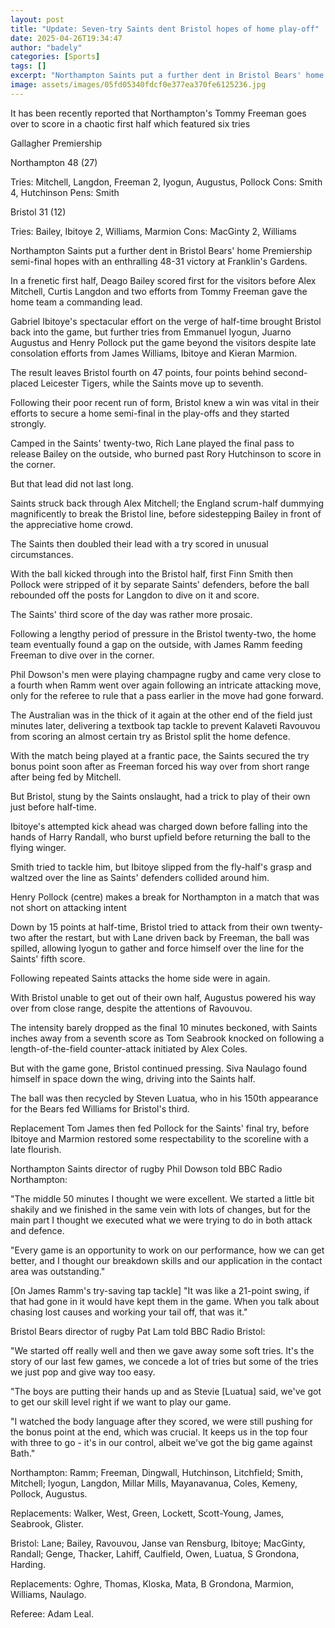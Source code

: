 ```yaml
---
layout: post
title: "Update: Seven-try Saints dent Bristol hopes of home play-off"
date: 2025-04-26T19:34:47
author: "badely"
categories: [Sports]
tags: []
excerpt: "Northampton Saints put a further dent in Bristol Bears' home Premiership semi-final hopes with a 48-31 victory at Franklin's Gardens."
image: assets/images/05fd05340fdcf0e377ea370fe6125236.jpg
---
```


It has been recently reported that Northampton's Tommy Freeman goes over to score in a chaotic first half which featured six tries

Gallagher Premiership

Northampton 48 (27)

Tries: Mitchell, Langdon, Freeman 2, Iyogun, Augustus, Pollock Cons: Smith 4, Hutchinson Pens: Smith

Bristol 31 (12)

Tries: Bailey, Ibitoye 2, Williams, Marmion Cons: MacGinty 2, Williams 

Northampton Saints put a further dent in Bristol Bears' home Premiership semi-final hopes with an enthralling 48-31 victory at Franklin's Gardens.

In a frenetic first half, Deago Bailey scored first for the visitors before Alex Mitchell, Curtis Langdon and two efforts from Tommy Freeman gave the home team a commanding lead. 

Gabriel Ibitoye's spectacular effort on the verge of half-time brought Bristol back into the game, but further tries from Emmanuel Iyogun, Juarno Augustus and Henry Pollock put the game beyond the visitors despite late consolation efforts from James Williams, Ibitoye and Kieran Marmion.

The result leaves Bristol fourth on 47 points, four points behind second-placed Leicester Tigers, while the Saints move up to seventh.

Following their poor recent run of form, Bristol knew a win was vital in their efforts to secure a home semi-final in the play-offs and they started strongly.

Camped in the Saints' twenty-two, Rich Lane played the final pass to release Bailey on the outside, who burned past Rory Hutchinson to score in the corner.

But that lead did not last long.

Saints struck back through Alex Mitchell; the England scrum-half dummying magnificently to break the Bristol line, before sidestepping Bailey in front of the appreciative home crowd.

The Saints then doubled their lead with a try scored in unusual circumstances.

With the ball kicked through into the Bristol half, first Finn Smith then Pollock were stripped of it by separate Saints' defenders, before the ball rebounded off the posts for Langdon to dive on it and score.

The Saints' third score of the day was rather more prosaic.

Following a lengthy period of pressure in the Bristol twenty-two, the home team eventually found a gap on the outside, with James Ramm feeding Freeman to dive over in the corner.

Phil Dowson's men were playing champagne rugby and came very close to a fourth when Ramm went over again following an intricate attacking move, only for the referee to rule that a pass earlier in the move had gone forward.

The Australian was in the thick of it again at the other end of the field just minutes later, delivering a textbook tap tackle to prevent Kalaveti Ravouvou from scoring an almost certain try as Bristol split the home defence.

With the match being played at a frantic pace, the Saints secured the try bonus point soon after as Freeman forced his way over from short range after being fed by Mitchell.

But Bristol, stung by the Saints onslaught, had a trick to play of their own just before half-time.

Ibitoye's attempted kick ahead was charged down before falling into the hands of Harry Randall, who burst upfield before returning the ball to the flying winger.

Smith tried to tackle him, but Ibitoye slipped from the fly-half's grasp and waltzed over the line as Saints' defenders collided around him.

Henry Pollock (centre) makes a break for Northampton in a match that was not short on attacking intent

Down by 15 points at half-time, Bristol tried to attack from their own twenty-two after the restart, but with Lane driven back by Freeman, the ball was spilled, allowing Iyogun to gather and force himself over the line for the Saints' fifth score.

Following repeated Saints attacks the home side were in again.

With Bristol unable to get out of their own half, Augustus powered his way over from close range, despite the attentions of Ravouvou.

The intensity barely dropped as the final 10 minutes beckoned, with Saints inches away from a seventh score as Tom Seabrook knocked on following a length-of-the-field counter-attack initiated by Alex Coles.

But with the game gone, Bristol continued pressing. Siva Naulago found himself in space down the wing, driving into the Saints half.

The ball was then recycled by Steven Luatua, who in his 150th appearance for the Bears fed Williams for Bristol's third.

Replacement Tom James then fed Pollock for the Saints' final try, before Ibitoye and Marmion restored some respectability to the scoreline with a late flourish.

Northampton Saints director of rugby Phil Dowson told BBC Radio Northampton:

"The middle 50 minutes I thought we were excellent. We started a little bit shakily and we finished in the same vein with lots of changes, but for the main part I thought we executed what we were trying to do in both attack and defence.

"Every game is an opportunity to work on our performance, how we can get better, and I thought our breakdown skills and our application in the contact area was outstanding."

[On James Ramm's try-saving tap tackle] "It was like a 21-point swing, if that had gone in it would have kept them in the game. When you talk about chasing lost causes and working your tail off, that was it."

Bristol Bears director of rugby Pat Lam told BBC Radio Bristol:

"We started off really well and then we gave away some soft tries. It's the story of our last few games, we concede a lot of tries but some of the tries we just pop and give way too easy.

"The boys are putting their hands up and as Stevie [Luatua] said, we've got to get our skill level right if we want to play our game.

"I watched the body language after they scored, we were still pushing for the bonus point at the end, which was crucial. It keeps us in the top four with three to go - it's in our control, albeit we've got the big game against Bath."

Northampton: Ramm; Freeman, Dingwall, Hutchinson, Litchfield; Smith, Mitchell; Iyogun, Langdon, Millar Mills, Mayanavanua, Coles, Kemeny, Pollock, Augustus.

Replacements: Walker, West, Green, Lockett, Scott-Young, James, Seabrook, Glister.

Bristol: Lane; Bailey, Ravouvou, Janse van Rensburg, Ibitoye; MacGinty, Randall; Genge, Thacker, Lahiff, Caulfield, Owen, Luatua, S Grondona, Harding.

Replacements: Oghre, Thomas, Kloska, Mata, B Grondona, Marmion, Williams, Naulago.

Referee: Adam Leal.

